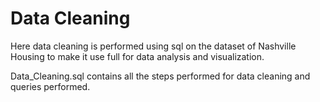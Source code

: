 # Data Cleaning

Here data cleaning is performed using sql on the dataset of Nashville Housing to make it use full for data analysis and visualization.

Data_Cleaning.sql contains all the steps performed for data cleaning and queries performed.
